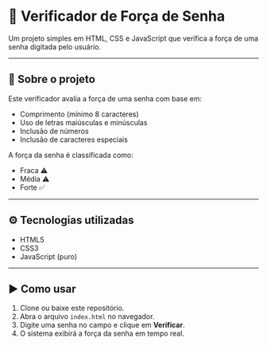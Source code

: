 # 🔐 Verificador de Força de Senha

Um projeto simples em HTML, CSS e JavaScript que verifica a força de uma senha digitada pelo usuário.

---

## 🧾 Sobre o projeto

Este verificador avalia a força de uma senha com base em:
- Comprimento (mínimo 8 caracteres)
- Uso de letras maiúsculas e minúsculas
- Inclusão de números
- Inclusão de caracteres especiais

A força da senha é classificada como:
- Fraca ⚠️
- Média ⚠️
- Forte ✅

---

## ⚙️ Tecnologias utilizadas

- HTML5
- CSS3
- JavaScript (puro)

---

## ▶️ Como usar

1. Clone ou baixe este repositório.
2. Abra o arquivo `index.html` no navegador.
3. Digite uma senha no campo e clique em **Verificar**.
4. O sistema exibirá a força da senha em tempo real.
